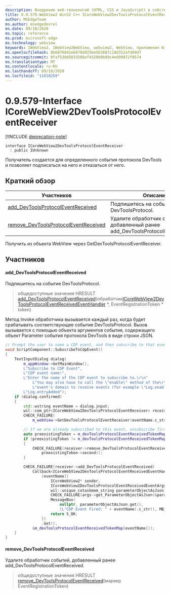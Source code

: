 ```yaml
---
description: Внедрение веб-технологий (HTML, CSS и JavaScript) в собственные приложения с помощью элемента управления Microsoft Edge WebView2
title: 0.9.579-WebView2 Win32 C++ ICoreWebView2DevToolsProtocolEventReceiver
author: MSEdgeTeam
ms.author: msedgedevrel
ms.date: 09/10/2020
ms.topic: reference
ms.prod: microsoft-edge
ms.technology: webview
keywords: IWebView2, IWebView2WebView, webview2, WebView, приложения Win32, Win32, EDGE, ICoreWebView2, ICoreWebView2Controller, управление браузером, EDGE HTML, ICoreWebView2DevToolsProtocolEventReceiver
ms.openlocfilehash: 8b6076842e6670d425be563687c18d312afd69d7
ms.sourcegitcommit: 0faf538d5033508af4320b9b89c4ed99872f0574
ms.translationtype: MT
ms.contentlocale: ru-RU
ms.lasthandoff: 09/10/2020
ms.locfileid: "11010259"
---
```

# 0.9.579-Interface ICoreWebView2DevToolsProtocolEventReceiver 

[!INCLUDE [deprecation-note](../../includes/deprecation-note.md)]

```
interface ICoreWebView2DevToolsProtocolEventReceiver
  : public IUnknown
```

Получатель создается для определенного события протокола DevTools и позволяет подписаться на него и отказаться от него.

## Краткий обзор

 Участников                        | Описания
--------------------------------|---------------------------------------------
[add_DevToolsProtocolEventReceived](#add_devtoolsprotocoleventreceived) | Подпишитесь на событие DevToolsProtocol.
[remove_DevToolsProtocolEventReceived](#remove_devtoolsprotocoleventreceived) | Удалите обработчик событий, добавленный ранее add_DevToolsProtocolEventReceived.

Получить из объекта WebView через GetDevToolsProtocolEventReceiver.

## Участников

#### add_DevToolsProtocolEventReceived 

Подпишитесь на событие DevToolsProtocol.

> общедоступные значения HRESULT [add_DevToolsProtocolEventReceived](#add_devtoolsprotocoleventreceived)(обработчик[ICoreWebView2DevToolsProtocolEventReceivedEventHandler](icorewebview2devtoolsprotocoleventreceivedeventhandler.md) *, EventRegistrationToken * token)

Метод Invoke обработчика вызывается каждый раз, когда будет срабатывать соответствующее событие DevToolsProtocol. Вызов вызывается с помощью объекта аргументов события, содержащего объект Parameter события протокола DevTools в виде строки JSON.

```cpp
// Prompt the user to name a CDP event, and then subscribe to that event.
void ScriptComponent::SubscribeToCdpEvent()
{
    TextInputDialog dialog(
        m_appWindow->GetMainWindow(),
        L"Subscribe to CDP Event",
        L"CDP event name:",
        L"Enter the name of the CDP event to subscribe to.\r\n"
            L"You may also have to call the \"enable\" method of the\r\n"
            L"event's domain to receive events (for example \"Log.enable\").\r\n",
        L"Log.entryAdded");
    if (dialog.confirmed)
    {
        std::wstring eventName = dialog.input;
        wil::com_ptr<ICoreWebView2DevToolsProtocolEventReceiver> receiver;
        CHECK_FAILURE(
            m_webView->GetDevToolsProtocolEventReceiver(eventName.c_str(), &receiver));

        // If we are already subscribed to this event, unsubscribe first.
        auto preexistingToken = m_devToolsProtocolEventReceivedTokenMap.find(eventName);
        if (preexistingToken != m_devToolsProtocolEventReceivedTokenMap.end())
        {
            CHECK_FAILURE(receiver->remove_DevToolsProtocolEventReceived(
                preexistingToken->second));
        }

        CHECK_FAILURE(receiver->add_DevToolsProtocolEventReceived(
            Callback<ICoreWebView2DevToolsProtocolEventReceivedEventHandler>(
                [eventName](
                    ICoreWebView2* sender,
                    ICoreWebView2DevToolsProtocolEventReceivedEventArgs* args) -> HRESULT {
                    wil::unique_cotaskmem_string parameterObjectAsJson;
                    CHECK_FAILURE(args->get_ParameterObjectAsJson(&parameterObjectAsJson));
                    MessageBox(
                        nullptr, parameterObjectAsJson.get(),
                        (L"CDP Event Fired: " + eventName).c_str(), MB_OK);
                    return S_OK;
                })
                .Get(),
            &m_devToolsProtocolEventReceivedTokenMap[eventName]));
    }
}
```

#### remove_DevToolsProtocolEventReceived 

Удалите обработчик событий, добавленный ранее add_DevToolsProtocolEventReceived.

> общедоступные значения HRESULT [remove_DevToolsProtocolEventReceived](#remove_devtoolsprotocoleventreceived)(маркер EventRegistrationToken)

